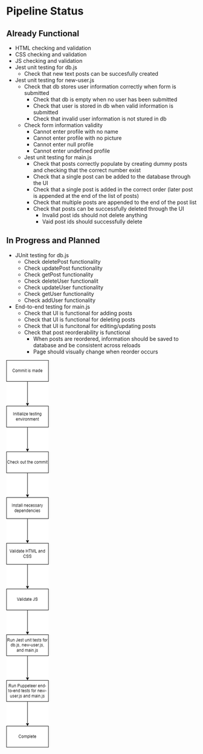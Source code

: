 # Pipeline Status
## Already Functional
- HTML checking and validation
- CSS checking and validation
- JS checking and validation
- Jest unit testing for db.js
  - Check that new text posts can be succesfully created
- Jest unit testing for new-user.js
  - Check that db stores user information correctly when form is submitted
    - Check that db is empty when no user has been submitted
    - Check that user is stored in db when valid information is submitted
    - Check that invalid user information is not stured in db
  - Check form information validity
    - Cannot enter profile with no name
    - Cannot enter profile with no picture
    - Cannot enter null profile
    - Cannot enter undefined profile
  - Jest unit testing for main.js
    - Check that posts correctly populate by creating dummy posts and checking that the correct number exist
    - Check that a single post can be added to the database through the UI
    - Check that a single post is added in the correct order (later post is appended at the end of the list of posts)
    - Check that multiple posts are appended to the end of the post list
    - Check that posts can be successfully deleted through the UI
      - Invalid post ids should not delete anything
      - Vaid post ids should successfully delete

## In Progress and Planned
- JUnit testing for db.js
  - Check deletePost functionality
  - Check updatePost functionality
  - Check getPost functionality
  - Check deleteUser functionalit
  - Check updateUser functionality
  - Check getUser functionality
  - Check addUser functionality
- End-to-end testing for main.js
  - Check that UI is functional for adding posts
  - Check that UI is functional for deleting posts
  - Check that UI is funcitonal for editing/updating posts
  - Check that post reorderability is functional
    - When posts are reordered, information should be saved to database and be consistent across reloads
    - Page should visually change when reorder occurs

![CI/CD diagram](phase1.drawio.png "CI/CD Diagram")